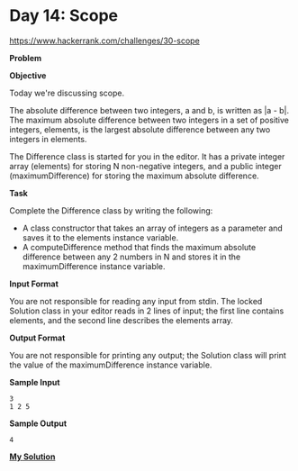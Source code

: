 # Day 14: Scope

https://www.hackerrank.com/challenges/30-scope

**Problem**

**Objective**  

Today we're discussing scope.  
 
The absolute difference between two integers, a and b, is written as |a - b|. The maximum absolute difference between two integers in a set of positive integers, elements, is the largest absolute difference between any two integers in elements.  

The Difference class is started for you in the editor. It has a private integer array (elements) for storing N non-negative integers, and a public integer (maximumDifference) for storing the maximum absolute difference.

**Task**

Complete the Difference class by writing the following:

- A class constructor that takes an array of integers as a parameter and saves it to the elements instance variable.
- A computeDifference method that finds the maximum absolute difference between any 2 numbers in N and stores it in the maximumDifference instance variable.

**Input Format**

You are not responsible for reading any input from stdin. The locked Solution class in your editor reads in 2 lines of input; the first line contains elements, and the second line describes the elements array.

**Output Format**

You are not responsible for printing any output; the Solution class will print the value of the maximumDifference instance variable.

**Sample Input**

```
3
1 2 5
```

**Sample Output**

```
4
```

[**My Solution**](answer.py)
